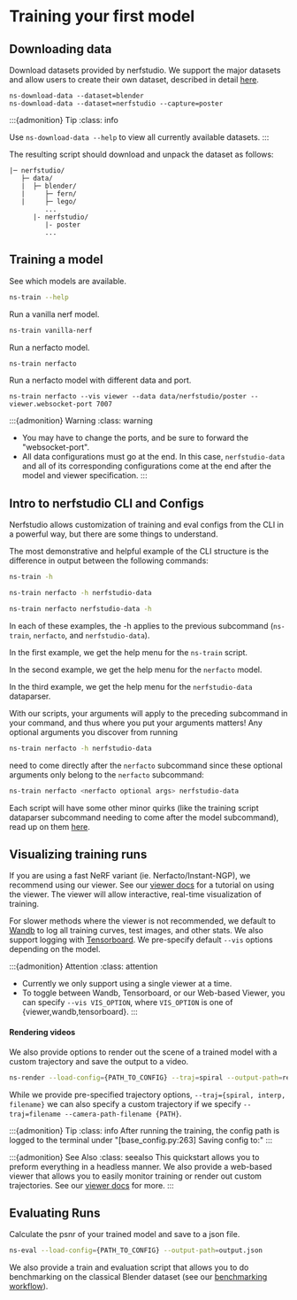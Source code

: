 # Training your first model

## Downloading data

Download datasets provided by nerfstudio. We support the major datasets and allow users to create their own dataset, described in detail [here](./custom_dataset.md).

```
ns-download-data --dataset=blender
ns-download-data --dataset=nerfstudio --capture=poster
```

:::{admonition} Tip
:class: info

Use `ns-download-data --help` to view all currently available datasets.
:::

The resulting script should download and unpack the dataset as follows:

```
|─ nerfstudio/
   ├─ data/
   |  ├─ blender/
   |     ├─ fern/
   |     ├─ lego/
         ...
      |- nerfstudio/
         |- poster
         ...
```

## Training a model

See which models are available.

```bash
ns-train --help
```

Run a vanilla nerf model.

```bash
ns-train vanilla-nerf
```

Run a nerfacto model.

```bash
ns-train nerfacto
```

Run a nerfacto model with different data and port.

```
ns-train nerfacto --vis viewer --data data/nerfstudio/poster --viewer.websocket-port 7007
```

:::{admonition} Warning
:class: warning

- You may have to change the ports, and be sure to forward the "websocket-port".
- All data configurations must go at the end. In this case, `nerfstudio-data` and all of its corresponding configurations come at the end after the model and viewer specification.
  :::

## Intro to nerfstudio CLI and Configs

Nerfstudio allows customization of training and eval configs from the CLI in a powerful way, but there are some things to understand.

The most demonstrative and helpful example of the CLI structure is the difference in output between the following commands:

```bash
ns-train -h
```

```bash
ns-train nerfacto -h nerfstudio-data
```

```bash
ns-train nerfacto nerfstudio-data -h
```

In each of these examples, the -h applies to the previous subcommand (`ns-train`, `nerfacto`, and `nerfstudio-data`).

In the first example, we get the help menu for the `ns-train` script.

In the second example, we get the help menu for the `nerfacto` model.

In the third example, we get the help menu for the `nerfstudio-data` dataparser.

With our scripts, your arguments will apply to the preceding subcommand in your command, and thus where you put your arguments matters! Any optional arguments you discover from running

```bash
ns-train nerfacto -h nerfstudio-data
```

need to come directly after the `nerfacto` subcommand since these optional arguments only belong to the `nerfacto` subcommand:

```bash
ns-train nerfacto <nerfacto optional args> nerfstudio-data
```

Each script will have some other minor quirks (like the training script dataparser subcommand needing to come after the model subcommand), read up on them [here](../reference/cli/index.md).

## Visualizing training runs

If you are using a fast NeRF variant (ie. Nerfacto/Instant-NGP), we recommend using our viewer. See our [viewer docs](viewer_quickstart.md) for a tutorial on using the viewer. The viewer will allow interactive, real-time visualization of training.

For slower methods where the viewer is not recommended, we default to [Wandb](https://wandb.ai/site) to log all training curves, test images, and other stats. We also support logging with [Tensorboard](https://www.tensorflow.org/tensorboard). We pre-specify default `--vis` options depending on the model.

:::{admonition} Attention
:class: attention

- Currently we only support using a single viewer at a time.
- To toggle between Wandb, Tensorboard, or our Web-based Viewer, you can specify `--vis VIS_OPTION`, where `VIS_OPTION` is one of {viewer,wandb,tensorboard}.
  :::

#### Rendering videos

We also provide options to render out the scene of a trained model with a custom trajectory and save the output to a video.

```bash
ns-render --load-config={PATH_TO_CONFIG} --traj=spiral --output-path=renders/output.mp4
```

While we provide pre-specified trajectory options, `--traj={spiral, interp, filename}` we can also specify a custom trajectory if we specify `--traj=filename --camera-path-filename {PATH}`.

:::{admonition} Tip
:class: info
After running the training, the config path is logged to the terminal under "[base_config.py:263] Saving config to:"
:::

:::{admonition} See Also
:class: seealso
This quickstart allows you to preform everything in a headless manner.
We also provide a web-based viewer that allows you to easily monitor training or render out custom trajectories.
See our [viewer docs](viewer_quickstart.md) for more.
:::

## Evaluating Runs

Calculate the psnr of your trained model and save to a json file.

```bash
ns-eval --load-config={PATH_TO_CONFIG} --output-path=output.json
```

We also provide a train and evaluation script that allows you to do benchmarking on the classical Blender dataset (see our [benchmarking workflow](../developer_guides/debugging_tools/benchmarking.md)).
